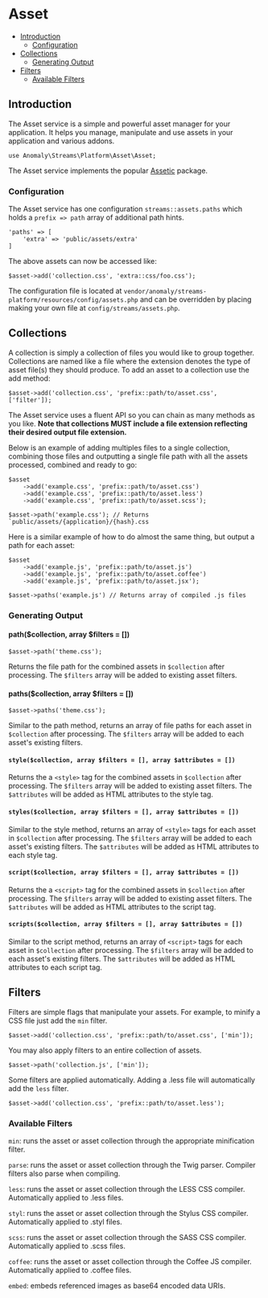 # Asset

- [Introduction](#introduction)
	- [Configuration](#configuration)
- [Collections](#collections)
	- [Generating Output](#generating-output)
- [Filters](#filters)
	- [Available Filters](#available-filters)


<a name="introduction"></a>
## Introduction

The Asset service is a simple and powerful asset manager for your application. It helps you manage, manipulate and use assets in your application and various addons.

	use Anomaly\Streams\Platform\Asset\Asset;

The Asset service implements the popular [Assetic](https://github.com/kriswallsmith/assetic) package.

<a name="configuration"></a>
### Configuration

The Asset service has one configuration `streams::assets.paths` which holds a `prefix => path` array of additional path hints.

	'paths' => [
		'extra' => 'public/assets/extra'
	]

The above assets can now be accessed like:
	
	$asset->add('collection.css', 'extra::css/foo.css');

The configuration file is located at `vendor/anomaly/streams-platform/resources/config/assets.php` and can be overridden by placing making your own file at `config/streams/assets.php`.


<a name="collections"></a>
## Collections

A collection is simply a collection of files you would like to group together. Collections are named like a file where the extension denotes the type of asset file(s) they should produce. To add an asset to a collection use the add method:

	$asset->add('collection.css', 'prefix::path/to/asset.css', ['filter']);

The Asset service uses a fluent API so you can chain as many methods as you like. **Note that collections MUST include a file extension reflecting their desired output file extension.**

Below is an example of adding multiples files to a single collection, combining those files and outputting a single file path with all the assets processed, combined and ready to go:

	$asset
		->add('example.css', 'prefix::path/to/asset.css')
		->add('example.css', 'prefix::path/to/asset.less')
		->add('example.css', 'prefix::path/to/asset.scss');
	
	$asset->path('example.css'); // Returns `public/assets/{application}/{hash}.css

Here is a similar example of how to do almost the same thing, but output a path for each asset:

	$asset
		->add('example.js', 'prefix::path/to/asset.js')
		->add('example.js', 'prefix::path/to/asset.coffee')
		->add('example.js', 'prefix::path/to/asset.jsx');
	
	$asset->paths('example.js') // Returns array of compiled .js files

<a name="generating-output"></a>
### Generating Output

#### path($collection, array $filters = [])

	$asset->path('theme.css');

Returns the file path for the combined assets in `$collection` after processing. The `$filters` array will be added to existing asset filters.

#### paths($collection, array $filters = [])

	$asset->paths('theme.css');

Similar to the path method, returns an array of file paths for each asset in `$collection` after processing. The `$filters` array will be added to each asset's existing filters.

#### `style($collection, array $filters = [], array $attributes = [])`

Returns the a `<style>` tag for the combined assets in `$collection` after processing. The `$filters` array will be added to existing asset filters. The `$attributes` will be added as HTML attributes to the style tag.

#### `styles($collection, array $filters = [], array $attributes = [])`

Similar to the style method, returns an array of `<style>` tags for each asset in `$collection` after processing. The `$filters` array will be added to each asset's existing filters. The `$attributes` will be added as HTML attributes to each style tag.

#### `script($collection, array $filters = [], array $attributes = [])`

Returns the a `<script>` tag for the combined assets in `$collection` after processing. The `$filters` array will be added to existing asset filters. The `$attributes` will be added as HTML attributes to the script tag.

#### `scripts($collection, array $filters = [], array $attributes = [])`

Similar to the script method, returns an array of `<script>` tags for each asset in `$collection` after processing. The `$filters` array will be added to each asset's existing filters. The `$attributes` will be added as HTML attributes to each script tag.


<a name="filters"></a>
## Filters

Filters are simple flags that manipulate your assets. For example, to minify a CSS file just add the `min` filter.

	$asset->add('collection.css', 'prefix::path/to/asset.css', ['min']);

You may also apply filters to an entire collection of assets.

	$asset->path('collection.js', ['min']);

Some filters are applied automatically. Adding a .less file will automatically add the `less` filter.

	$asset->add('collection.css', 'prefix::path/to/asset.less');


<a name="available-filters"></a>
### Available Filters

`min`: runs the asset or asset collection through the appropriate minification filter.

`parse`: runs the asset or asset collection through the Twig parser. Compiler filters also parse when compiling.

`less`: runs the asset or asset collection through the LESS CSS compiler. Automatically applied to .less files.

`styl`: runs the asset or asset collection through the Stylus CSS compiler. Automatically applied to .styl files.

`scss`: runs the asset or asset collection through the SASS CSS compiler. Automatically applied to .scss files.

`coffee`: runs the asset or asset collection through the Coffee JS compiler. Automatically applied to .coffee files.

`embed`: embeds referenced images as base64 encoded data URIs.